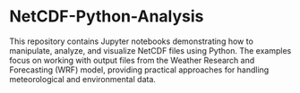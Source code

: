 # NetCDF-Python-Analysis
This repository contains Jupyter notebooks demonstrating how to manipulate, analyze, and visualize NetCDF files using Python. The examples focus on working with output files from the Weather Research and Forecasting (WRF) model, providing practical approaches for handling meteorological and environmental data.
